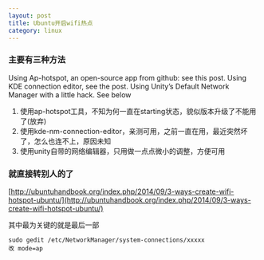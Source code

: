 ```yaml
---
layout: post
title: Ubuntu开启wifi热点
category: linux
---
```


### 主要有三种方法
Using Ap-hotspot, an open-source app from github: see this post.
Using KDE connection editor, see the post.
Using Unity’s Default Network Manager with a little hack. See below

1. 使用ap-hotspot工具，不知为何一直在starting状态，貌似版本升级了不能用了(放弃)
2. 使用kde-nm-connection-editor，亲测可用，之前一直在用，最近突然坏了，怎么也连不上，原因未知
3. 使用unity自带的网络编辑器，只用做一点点微小的调整，方便可用

### 就直接转别人的了
[http://ubuntuhandbook.org/index.php/2014/09/3-ways-create-wifi-hotspot-ubuntu/](http://ubuntuhandbook.org/index.php/2014/09/3-ways-create-wifi-hotspot-ubuntu/)

其中最为关键的就是最后一部

	sudo gedit /etc/NetworkManager/system-connections/xxxxx
    改 mode=ap
